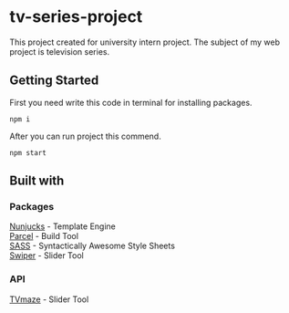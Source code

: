 # tv-series-project
This project created for university intern project. The subject of my web project is television series. 
## Getting Started
First you need write this code in terminal for installing packages.
```
npm i
```
After you can run project this commend.
```
npm start
```
## Built with
### Packages
[Nunjucks](https://mozilla.github.io/nunjucks/) - Template Engine \
[Parcel](https://parceljs.org/) - Build Tool \
[SASS](https://sass-lang.com/) - Syntactically Awesome Style Sheets \
[Swiper](https://swiperjs.com/) - Slider Tool
### API
[TVmaze](https://www.tvmaze.com/) - Slider Tool